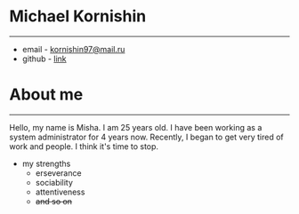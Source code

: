 # Michael Kornishin
_________________________________________________________
* email - kornishin97@mail.ru
* github - [link](https://github.com/Korneim)

# About me
____________     
Hello, my name is Misha. I am 25 years old. I have been working as a system administrator for 4 years now. Recently, I began to get very tired of work and people. I think it's time to stop.
* my strengths
    * erseverance
    * sociability
    * attentiveness
    * ~~and so on~~

